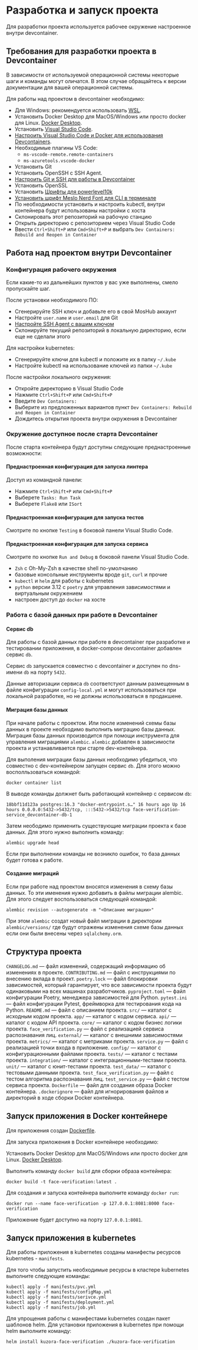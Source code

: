 # Разработка и запуск проекта

Для разработки проекта используется рабочее окружение настроенное внутри devcontainer.

## Требования для разработки проекта в Devcontainer

В зависимости от используемой операционной системы некоторые шаги и команды могут оличатся. В этом случае обращайтесь к версии документации для вашей операционной системы.

Для работы над проектом в devcontainer необходимо:

- Для Windows: рекомендуется использовать [WSL](https://virgo.ftc.ru/pages/viewpage.action?pageId=1084887269).
- Установить Docker Desktop для MacOS/Windows или просто docker для Linux. [Docker Desktop](https://www.docker.com/products/docker-desktop/).
- Установить [Visual Studio Code](https://code.visualstudio.com/download).
- [Настроить Visual Studio Code и Docker для использования Devcontainers](https://code.visualstudio.com/docs/devcontainers/containers#_getting-started).
- Необходимые плагины VS Code:
  - `ms-vscode-remote.remote-containers`
  - `ms-azuretools.vscode-docker`
- Установить Git
- Установить OpenSSH с SSH Agent.
- [Настроить Git и SSH для работы в Devcontainer](https://code.visualstudio.com/remote/advancedcontainers/sharing-git-credentials)
- Установить OpenSSL
- Установить [Шрифты для powerlevel10k](https://github.com/romkatv/powerlevel10k?tab=readme-ov-file#fonts)
- [Установить шрифт Meslo Nerd Font для CLI в терминале](https://github.com/romkatv/powerlevel10k?tab=readme-ov-file#fonts)
- По необходимости установить и настроить kubectl, внутри контейнера будут использованы настройки с хоста
- Склонировать этот репозиторий на рабочую станцию
- Открыть директорию с репозиторием через Visual Studio Code
- Ввести `Ctrl+Shift+P` или `Cmd+Shift+P` и выбрать `Dev Containers: Rebuild and Reopen in Container`

## Работа над проектом внутри Devcontainer

### Конфигурация рабочего окружения

Если какие-то из дальнейших пунктов у вас уже выполнены, смело пропускайте шаг.

После установки необходимого ПО:

- Сгенерируйте SSH ключ и добавьте его в свой MosHub аккаунт
- Настройте `user.name` и `user.email` для Git
- [Настройте SSH Agent c вашим ключом](https://code.visualstudio.com/remote/advancedcontainers/sharing-git-credentials)
- Склонируйте текущий репозиторий в локальную директорию, если еще не сделали этого

Для настройки kubernetes:

- Сгенерируйте ключи для kubectl и положите их в папку `~/.kube`
- Настройте kubectl на использование ключей из папки `~/.kube`

После настройки локального окружения:

- Откройте директорию в Visual Studio Code
- Нажмите `Ctrl+Shift+P` или `Cmd+Shift+P`
- Введите `Dev Containers:`
- Выберите из предложенных вариантов пункт `Dev Containers: Rebuild and Reopen in Container`
- Дождитесь открытия проекта внутри окружения в Devcontainer

### Окружение доступное после старта Devcontainer

После старта контейнера будут доступны следующие преднастроенные возможности:

#### Преднастроенная конфигурация для запуска линтера

Доступ из командной панели:

- Нажмите `Ctrl+Shift+P` или `Cmd+Shift+P`
- Выберете `Tasks: Run Task`
- Выберете `Flake8` или `ISort`

#### Преднастроенная конфигурация для запуска тестов

Смотрите по кнопке `Testing` в боковой панели Visual Studio Code.

#### Преднастроенная конфигурация для запуска сервиса

Смотрите по кнопке `Run and Debug` в боковой панели Visual Studio Code.

- `Zsh` с Oh-My-Zsh в качестве shell по-умолчанию
- базовые консольные инструменты вроде `git`, `curl` и прочие
- `kubectl` и `helm` для работы с kubernetes
- `python` версии 3.12 с `poetry` для управления зависимостями и виртуальным окружением
- настроен доступ до `docker` на хосте

### Работа с базой данных при работе в Devcontainer

#### Сервис db

Для работы с базой данных при работе в devcontainer при разработке и тестировании приложения, в docker-compose devcontainer добавлен сервис `db`.

Сервис `db` запускается совместно с devcontainer и доступен по dns-имени `db` на порту `5432`.

Данные авторизации сервиса `db` соответстуют данным размещенным в файле конфигурации `config-local.yml` и могут использоваться при локальной разработке, но не должны использоваться в продакшене.

#### Миграция базы данных

При начале работы с проектом. Или после изменений схемы базы данных в проекте необходимо выполнить миграцию базы данных. Миграция базы данных производится при помощи инструмента для управления миграциями `alembic`. `alembic` добавлен в зависимости проекта и устанавливается при старте dev-контейнера.

Для выполения миграции базы данных необходимо убедиться, что совместно с dev-контейнером запущен сервис `db`. Для этого можно восполльзоваться командой:

```shell
docker container list
```

В выводе команды должнет быть работающий контейнер с сервисом `db`:

```
18bbf11d123a postgres:16.3 "docker-entrypoint.s…" 16 hours ago Up 16 hours 0.0.0.0:5432->5432/tcp, :::5432->5432/tcp face-verification-service_devcontainer-db-1
```

Затем неободимо применить существующие миграции проекта к базе данных. Для этого нужно выполнить команду:

```shell
alembic upgrade head
```

Если при выполнении команды не возникло ошибок, то база данных будет готова к работе.

#### Создание миграций

Если при работе над проектом вносятся изменения в схему базы данных. То эти именения нужно добавить в файлы миграции alembic. Для этого следует воспользоваться следующей командой:

```shell
alembic revision --autogenerate -m "<Описание миграции>"
```

При этом `alembic` создат новый файл миграции в директории `alembic/versions/` где будут отражены изменения схеме базы данных если они были внесены через `sqlalchemy.orm`.

## Структура проекта

`CHANGELOG.md` — файл изменений, содержащий информацию об изменениях в проекте.
`CONTRIBUTING.md` — файл с инструкциями по внесению вклада в проект.
`poetry.lock` — файл блокировки зависимостей, который гарантирует, что все зависимости проекта будут одинаковыми на всех машинах разработчиков.
`pyproject.toml` — файл конфигурации Poetry, менеджера зависимостей для Python.
`pytest.ini` — файл конфигурации Pytest, фреймворка для тестирования кода на Python.
`README.md` — файл с описанием проекта.
`src/` — каталог с исходным кодом проекта.
`app/` — каталог с кодом сервиса.
`api/` — каталог с кодом API проекта.
`core/` — каталог с кодом бизнес логики проекта.
`face_verification.py` — файл с реализацией сервиса распознавания лиц.
`external/` — каталог с внешними зависимостями проекта.
`metrics/` — каталог с метриками проекта.
`service.py` — файл с реализацией точки входа в приложение.
`config/` — каталог с конфигурационными файлами проекта.
`tests/` — каталог с тестами проекта.
`integration/` — каталог с интеграционными-тестами проекта.
`unit/` — каталог с юнит-тестами проекта.
`test_data/` — каталог с тестовыми данными проекта.
`test_face_verification.py` — файл с тестом алгоритма распознавания лиц.
`test_service.py` — файл с тестом сервиса проекта.
`Dockerfile` — файл для создания образа Docker контейнера.
`.dockerignore` — файл для игнорирования файлов и директорий в ходе сборки Docker контейнера.

## Запуск приложения в Docker контейнере

Для приложения создан [Dockerfile](./Dockerfile).

Для запуска приложения в Docker контейнере необходимо:

Установить Docker Desktop для MacOS/Windows или просто docker для Linux. [Docker Desktop](https://www.docker.com/products/docker-desktop/).

Выполнить команду `docker build` для сборки образа контейнера:

```shell
docker build -t face-verification:latest .
```

Для создания и запуска контейнера выполните команду `docker run`:

```shell
docker run --name face-verification -p 127.0.0.1:8081:8000 face-verification
```

Приложение будет доступно на порту `127.0.0.1:8081`.

## Запуск приложения в kubernetes

Для работы приложения в kubernetes созданы манифесты ресурсов kubernetes - `manifests`.

Для того чтобы запустить необходимые ресурсы в кластере kubernetes выполните следующие команды:

```shell
kubectl apply -f manifests/pvc.yml
kubectl apply -f manifests/configMap.yml
kubectl apply -f manifests/serivce.yml
kubectl apply -f manifests/deployment.yml
kubectl apply -f manifests/job.yml
```

Для упрощения работы с манифестами kubernetes создан пакет шаблонов helm. Для установки приложения в kubernetes при помощи helm выполните команду:

```shell
helm install kuzora-face-verification ./kuzora-face-verification
```
